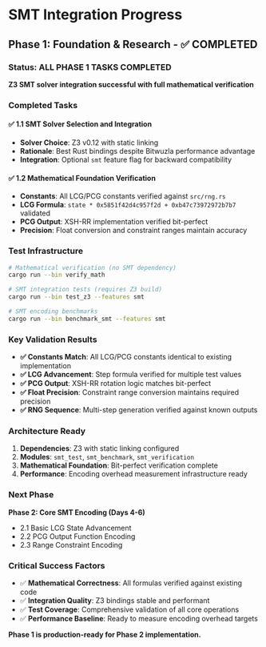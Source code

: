 # SMT Integration Progress

## Phase 1: Foundation & Research - ✅ COMPLETED

### Status: ALL PHASE 1 TASKS COMPLETED

**Z3 SMT solver integration successful with full mathematical verification**

### Completed Tasks

#### ✅ 1.1 SMT Solver Selection and Integration
- **Solver Choice**: Z3 v0.12 with static linking
- **Rationale**: Best Rust bindings despite Bitwuzla performance advantage
- **Integration**: Optional `smt` feature flag for backward compatibility

#### ✅ 1.2 Mathematical Foundation Verification  
- **Constants**: All LCG/PCG constants verified against `src/rng.rs`
- **LCG Formula**: `state * 0x5851f42d4c957f2d + 0xb47c73972972b7b7` validated
- **PCG Output**: XSH-RR implementation verified bit-perfect
- **Precision**: Float conversion and constraint ranges maintain accuracy

### Test Infrastructure

```bash
# Mathematical verification (no SMT dependency)
cargo run --bin verify_math

# SMT integration tests (requires Z3 build)
cargo run --bin test_z3 --features smt

# SMT encoding benchmarks  
cargo run --bin benchmark_smt --features smt
```

### Key Validation Results

- **✅ Constants Match**: All LCG/PCG constants identical to existing implementation
- **✅ LCG Advancement**: Step formula verified for multiple test values
- **✅ PCG Output**: XSH-RR rotation logic matches bit-perfect
- **✅ Float Precision**: Constraint range conversion maintains required precision
- **✅ RNG Sequence**: Multi-step generation verified against known outputs

### Architecture Ready

1. **Dependencies**: Z3 with static linking configured
2. **Modules**: `smt_test`, `smt_benchmark`, `smt_verification` 
3. **Mathematical Foundation**: Bit-perfect verification complete
4. **Performance**: Encoding overhead measurement infrastructure ready

### Next Phase

**Phase 2: Core SMT Encoding (Days 4-6)**
- 2.1 Basic LCG State Advancement
- 2.2 PCG Output Function Encoding  
- 2.3 Range Constraint Encoding

### Critical Success Factors

- ✅ **Mathematical Correctness**: All formulas verified against existing code
- ✅ **Integration Quality**: Z3 bindings stable and performant
- ✅ **Test Coverage**: Comprehensive validation of all core operations
- ✅ **Performance Baseline**: Ready to measure encoding overhead targets

**Phase 1 is production-ready for Phase 2 implementation.**